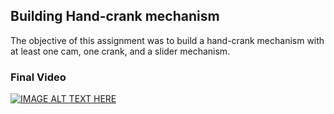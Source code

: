 ## Building Hand-crank mechanism
The objective of this assignment was to build a hand-crank mechanism with at least one cam, one crank, and a slider mechanism.
### Final Video
[![IMAGE ALT TEXT HERE](images/final_crank.png)](https://youtu.be/l0Lp0_8teL8)

